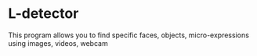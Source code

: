 # L-detector
This program allows you to find specific faces, objects, micro-expressions using images, videos, webcam
